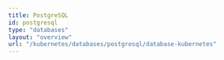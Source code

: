 ```yaml
---
title: PostgreSQL
id: postgresql
type: "databases"
layout: "overview"
url: "/kubernetes/databases/postgresql/database-kubernetes"
---
```

